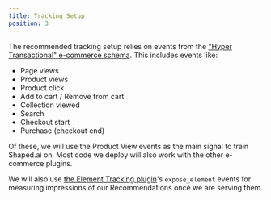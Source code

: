 ```yaml
---
title: Tracking Setup
position: 3
---
```


The recommended tracking setup relies on events from the ["Hyper Transactional" e-commerce schema](https://iglucentral.com/?q=io.snowplow.ecomm). This includes events like:

- Page views
- Product views
- Product click
- Add to cart / Remove from cart
- Collection viewed
- Search
- Checkout start
- Purchase (checkout end)

Of these, we will use the Product View events as the main signal to train Shaped.ai on. Most code we deploy will also work with the other e-commerce plugins.

We will also use [the Element Tracking plugin](https://github.com/snowplow/snowplow-javascript-tracker/tree/master/plugins/browser-plugin-element-tracking)'s `expose_element` events for measuring impressions of our Recommendations once we are serving them.